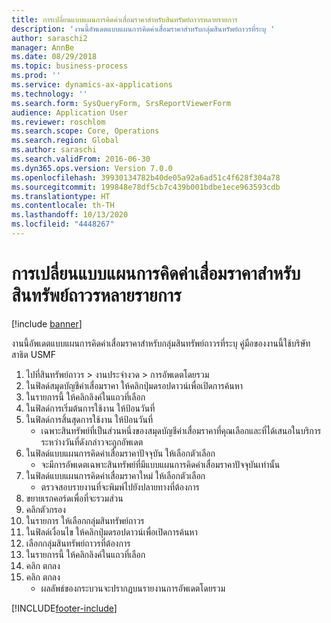 ```yaml
---
title: การเปลี่ยนแบบแผนการคิดค่าเสื่อมราคาสำหรับสินทรัพย์ถาวรหลายรายการ
description: 'งานนี้อัพเดตแบบแผนการคิดค่าเสื่อมราคาสำหรับกลุ่มสินทรัพย์ถาวรที่ระบุ '
author: saraschi2
manager: AnnBe
ms.date: 08/29/2018
ms.topic: business-process
ms.prod: ''
ms.service: dynamics-ax-applications
ms.technology: ''
ms.search.form: SysQueryForm, SrsReportViewerForm
audience: Application User
ms.reviewer: roschlom
ms.search.scope: Core, Operations
ms.search.region: Global
ms.author: saraschi
ms.search.validFrom: 2016-06-30
ms.dyn365.ops.version: Version 7.0.0
ms.openlocfilehash: 39930134782b40de05a92a6ad51c4f628f304a78
ms.sourcegitcommit: 199848e78df5cb7c439b001bdbe1ece963593cdb
ms.translationtype: HT
ms.contentlocale: th-TH
ms.lasthandoff: 10/13/2020
ms.locfileid: "4448267"
---
```

# <a name="change-depreciation-conventions-for-multiple-fixed-assets"></a>การเปลี่ยนแบบแผนการคิดค่าเสื่อมราคาสำหรับสินทรัพย์ถาวรหลายรายการ

[!include [banner](../../includes/banner.md)]

งานนี้อัพเดตแบบแผนการคิดค่าเสื่อมราคาสำหรับกลุ่มสินทรัพย์ถาวรที่ระบุ  คู่มือของงานนี้ใช้บริษัทสาธิต USMF

1. ไปที่สินทรัพย์ถาวร > งานประจำงวด > การอัพเดตโดยรวม
2. ในฟิลด์สมุดบัญชีค่าเสื่อมราคา ให้คลิกปุ่มดรอปดาวน์เพื่อเปิดการค้นหา
3. ในรายการนี้ ให้คลิกลิงค์ในแถวที่เลือก
4. ในฟิลด์การเริ่มต้นการใช้งาน ให้ป้อนวันที่
5. ในฟิลด์การสิ้นสุดการใช้งาน ให้ป้อนวันที่
    * เฉพาะสินทรัพย์ที่เป็นส่วนหนึ่งของสมุดบัญชีค่าเสื่อมราคาที่คุณเลือกและที่ได้เสนอในบริการระหว่างวันที่ดังกล่าวจะถูกอัพเดต  
6. ในฟิลด์แบบแผนการคิดค่าเสื่อมราคาปัจจุบัน ให้เลือกตัวเลือก
    * จะมีการอัพเดตเฉพาะสินทรัพย์ที่มีแบบแผนการคิดค่าเสื่อมราคาปัจจุบันเท่านั้น  
7. ในฟิลด์แบบแผนการคิดค่าเสื่อมราคาใหม่ ให้เลือกตัวเลือก
    * ตรวจสอบรายงานที่จะพิมพ์ไปยังปลายทางที่ต้องการ  
8. ขยายเรกคอร์ดเพื่อที่จะรวมส่วน
9. คลิกตัวกรอง 
10. ในรายการ ให้เลือกกลุ่มสินทรัพย์ถาวร
11. ในฟิลด์เงื่อนไข ให้คลิกปุ่มดรอปดาวน์เพื่อเปิดการค้นหา
12. เลือกกลุ่มสินทรัพย์ถาวรที่ต้องการ
13. ในรายการนี้ ให้คลิกลิงค์ในแถวที่เลือก
14. คลิก ตกลง
15. คลิก ตกลง
    *  ผลลัพธ์ของกระบวนจะปรากฏบนรายงานการอัพเดตโดยรวม     



[!INCLUDE[footer-include](../../../includes/footer-banner.md)]